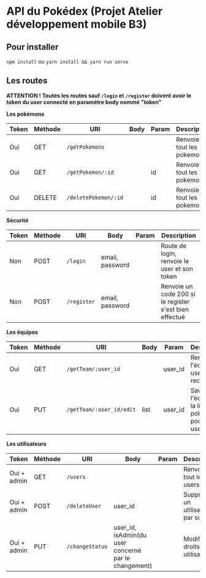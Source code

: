 # API du Pokédex (Projet Atelier développement mobile B3)

## Pour installer

`npm install` ou `yarn install && yarn run serve`

## Les routes

**ATTENTION ! Toutes les routes sauf `/login` et `/register` doivent avoir le token du user connecté en paramètre body nommé "token"**

__Les pokémons__

| Token | Méthode | URI | Body | Param | Description | 
| ------ | ------ | ------ | ------ | ------ | ------ |
| Oui | GET | `/getPokemons` | | | Renvoie tout les pokemons
| Oui | GET | `/getPokemon/:id` | | id | Renvoie tout les pokemons
| Oui | DELETE | `/deletePokemon/:id` | | id | Renvoie tout les pokemons

__Sécurité__

| Token | Méthode | URI | Body | Param | Description | 
| ------ | ------ | ------ | ------ | ------ | ------ |
| Non | POST | `/login` | email, password | | Route de login, renvoie le user et son token
| Non | POST | `/register` | email, password | | Renvoie un code 200 si le register s'est bien effectué

__Les équipes__

| Token | Méthode | URI | Body | Param | Description | 
| ------ | ------ | ------ | ------ | ------ | ------ |
| Oui | GET | `/getTeam/:user_id` | | user_id | Renvoie l'équipe du user recherché
| Oui | PUT | `/getTeam/:user_id/edit` | list | user_id | Save l'édition de la liste de pokémons pour un user donné

__Les utilisateurs__

| Token | Méthode | URI | Body | Param | Description |
| ------ | ------ | ------ | ------ | ------ | ------ |
| Oui + admin | GET | `/users` | | | Renvoie tout les users
| Oui + admin | POST | `/deleteUser` | user_id | | Supprime un utilisateur par son id
| Oui + admin | PUT | `/changeStatus` | user_id, isAdmin(du user concerné par le changement) | | Modifie les droits d'un utilisateur
